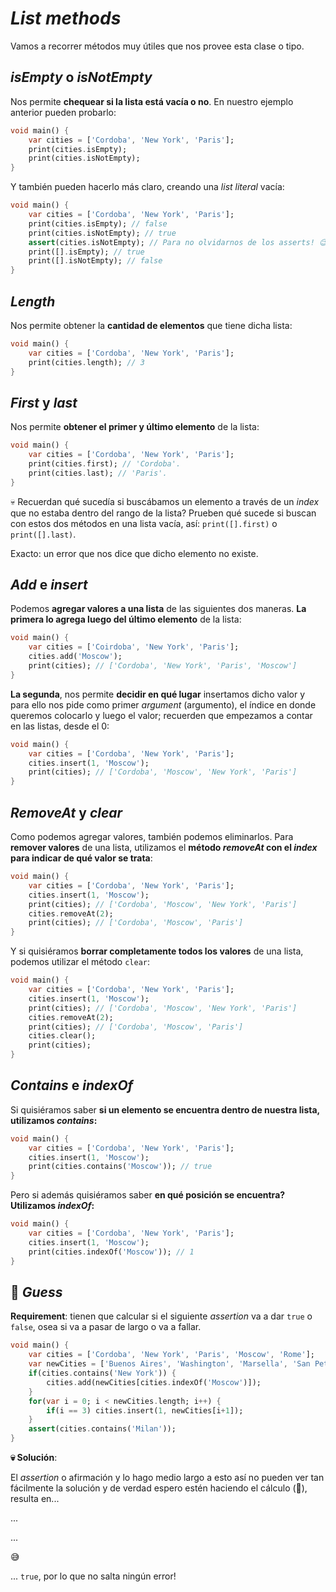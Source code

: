 # _List methods_

Vamos a recorrer métodos muy útiles que nos provee esta clase o tipo.

## _isEmpty_ o _isNotEmpty_

Nos permite __chequear si la lista está vacía o no__. En nuestro ejemplo anterior pueden probarlo:

```dart
void main() {
    var cities = ['Cordoba', 'New York', 'Paris'];
    print(cities.isEmpty);
    print(cities.isNotEmpty);
}
```

Y también pueden hacerlo más claro, creando una _list literal_ vacía:

```dart
void main() {
    var cities = ['Cordoba', 'New York', 'Paris'];
    print(cities.isEmpty); // false
    print(cities.isNotEmpty); // true
    assert(cities.isNotEmpty); // Para no olvidarnos de los asserts! 😉
    print([].isEmpty); // true
    print([].isNotEmpty); // false
}
```

## _Length_

Nos permite obtener la __cantidad de elementos__ que tiene dicha lista:

```dart
void main() {
    var cities = ['Cordoba', 'New York', 'Paris'];
    print(cities.length); // 3
}
```

## _First_ y _last_

Nos permite __obtener el primer y último elemento__ de la lista:

```dart
void main() {
    var cities = ['Cordoba', 'New York', 'Paris'];
    print(cities.first); // 'Cordoba'.
    print(cities.last); // 'Paris'.
}
```

💀 Recuerdan qué sucedía si buscábamos un elemento a través de un _index_ que no estaba dentro del rango de la lista? Prueben qué sucede si buscan con estos dos métodos en una lista vacía, así: `print([].first)` o `print([].last)`.

Exacto: un error que nos dice que dicho elemento no existe.

## _Add_ e _insert_

Podemos __agregar valores a una lista__ de las siguientes dos maneras. __La primera lo agrega luego del último elemento__ de la lista:

```dart
void main() {
    var cities = ['Coirdoba', 'New York', 'Paris'];
    cities.add('Moscow');
    print(cities); // ['Cordoba', 'New York', 'Paris', 'Moscow']
}
```

__La segunda__, nos permite __decidir en qué lugar__ insertamos dicho valor y para ello nos pide como primer _argument_ (argumento), el índice en donde queremos colocarlo y luego el valor; recuerden que empezamos a contar en las listas, desde el 0:

```dart
void main() {
    var cities = ['Cordoba', 'New York', 'Paris'];
    cities.insert(1, 'Moscow');
    print(cities); // ['Cordoba', 'Moscow', 'New York', 'Paris']
}
```

## _RemoveAt_ y _clear_

Como podemos agregar valores, también podemos eliminarlos. Para __remover valores__ de una lista, utilizamos el __método _removeAt_ con el _index_ para indicar de qué valor se trata__:

```dart
void main() {
    var cities = ['Cordoba', 'New York', 'Paris'];
    cities.insert(1, 'Moscow');
    print(cities); // ['Cordoba', 'Moscow', 'New York', 'Paris']
    cities.removeAt(2);
    print(cities); // ['Cordoba', 'Moscow', 'Paris']
}
```

Y si quisiéramos __borrar completamente todos los valores__ de una lista, podemos utilizar el método `clear`:

```dart
void main() {
    var cities = ['Cordoba', 'New York', 'Paris'];
    cities.insert(1, 'Moscow');
    print(cities); // ['Cordoba', 'Moscow', 'New York', 'Paris']
    cities.removeAt(2);
    print(cities); // ['Cordoba', 'Moscow', 'Paris']
    cities.clear();
    print(cities);
}
```

## _Contains_ e _indexOf_

Si quisiéramos saber __si un elemento se encuentra dentro de nuestra lista, utilizamos _contains_:__

```dart
void main() {
    var cities = ['Cordoba', 'New York', 'Paris'];
    cities.insert(1, 'Moscow');
    print(cities.contains('Moscow')); // true
}
```

Pero si además quisiéramos saber __en qué posición se encuentra? Utilizamos _indexOf_:__

```dart
void main() {
    var cities = ['Cordoba', 'New York', 'Paris'];
    cities.insert(1, 'Moscow');
    print(cities.indexOf('Moscow')); // 1
}
```

## 💪 _Guess_

__Requirement__: tienen que calcular si el siguiente _assertion_ va a dar `true` o `false`, osea si va a pasar de largo o va a fallar.

```dart
void main() {
    var cities = ['Cordoba', 'New York', 'Paris', 'Moscow', 'Rome'];
    var newCities = ['Buenos Aires', 'Washington', 'Marsella', 'San Petesburgo', 'Milan'];
    if(cities.contains('New York')) {
        cities.add(newCities[cities.indexOf('Moscow')]);
    }
    for(var i = 0; i < newCities.length; i++) {
        if(i == 3) cities.insert(1, newCities[i+1]);
    }
    assert(cities.contains('Milan'));
}
```

__💀 Solución__:

El _assertion_ o afirmación y lo hago medio largo a esto así no pueden ver tan fácilmente la solución y de verdad espero estén haciendo el cálculo (🤣), resulta en...

...

...

😅

... `true`, por lo que no salta ningún error!
